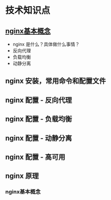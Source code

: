 # 技术知识点

## <a href="#nginx基本概念">nginx基本概念</a>
- nginx 是什么？具体做什么事情？
- 反向代理
- 负载均衡
- 动静分离
## nginx 安装，常用命令和配置文件
## nginx 配置 - 反向代理
## nginx 配置 - 负载均衡
## nginx 配置 - 动静分离
## nginx 配置 - 高可用
## nginx 原理

### nginx基本概念